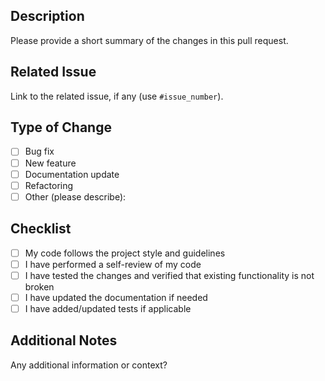 ## Description

Please provide a short summary of the changes in this pull request.

## Related Issue

Link to the related issue, if any (use `#issue_number`).

## Type of Change

- [ ] Bug fix
- [ ] New feature
- [ ] Documentation update
- [ ] Refactoring
- [ ] Other (please describe):

## Checklist

- [ ] My code follows the project style and guidelines
- [ ] I have performed a self-review of my code
- [ ] I have tested the changes and verified that existing functionality is not broken
- [ ] I have updated the documentation if needed
- [ ] I have added/updated tests if applicable

## Additional Notes

Any additional information or context?
